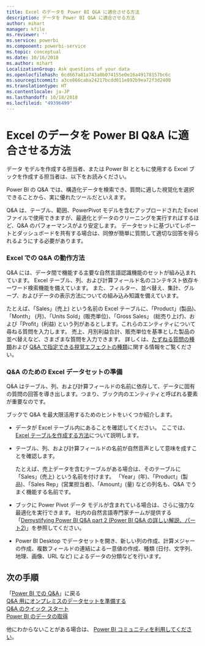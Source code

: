 ```yaml
---
title: Excel のデータを Power BI Q&A に適合させる方法
description: データを Power BI Q&A に適合させる方法
author: mihart
manager: kfile
ms.reviewer: ''
ms.service: powerbi
ms.component: powerbi-service
ms.topic: conceptual
ms.date: 10/16/2018
ms.author: mihart
LocalizationGroup: Ask questions of your data
ms.openlocfilehash: 6cd667a81a743a0b074155e0e16a49178157bc6c
ms.sourcegitcommit: a3ce866caba24217bcdd011e892b9ea72f3d2400
ms.translationtype: HT
ms.contentlocale: ja-JP
ms.lasthandoff: 10/18/2018
ms.locfileid: "49396499"
---
```

# <a name="how-to-make-your-excel-data-work-well-with-qa-in-power-bi"></a>Excel のデータを Power BI Q&A に適合させる方法
データ モデルを作成する担当者、または Power BI とともに使用する Excel ブックを作成する担当者は、以下をお読みください。

Power BI の Q&A では、構造化データを検索でき、質問に適した視覚化を選択できることから、実に優れたツールだといえます。   

Q&A は、テーブル、範囲、PowerPivot モデルを含むアップロードされた Excel ファイルで使用できますが、最適化とデータのクリーニングを実行すればするほど、Q&A のパフォーマンスがより安定します。  データセットに基づいてレポートとダッシュボードを共有する場合は、同僚が簡単に質問して適切な回答を得られるようにする必要があります。

### <a name="how-qa-works-with-excel"></a>Excel での Q&A の動作方法
Q&A には、データ間で機能する主要な自然言語認識機能のセットが組み込まれています。 Excel テーブル、列、および計算フィールド名のコンテキスト依存キーワード検索機能を備えています。 また、フィルター、並べ替え、集計、グループ、およびデータの表示方法についての組み込み知識を備えています。 

たとえば、「Sales」(売上) という名前の Excel テーブルに、「Product」(製品)、「Month」 (月)、「Units Sold」(販売単位)、「Gross Sales」 (総売り上げ)、および「Profit」(利益) という列があるとします。これらのエンティティについて尋ねる質問を入力します。  売上、月別利益合計、販売単位を基準とした製品の並べ替えなど、さまざまな質問を入力できます。 詳しくは、[たずねる質問の種類](consumer/end-user-q-and-a.md)および [Q&A で指定できる視覚エフェクトの種類](visuals/power-bi-visualization-types-for-reports-and-q-and-a.md)に関する情報をご覧ください。

### <a name="prepare-an-excel-dataset-for-qa"></a>Q&A のための Excel データセットの準備
Q&A はテーブル、列、および計算フィールドの名前に依存して、データに固有の質問の回答を導き出します。つまり、ブック内のエンティティと呼ばれる要素が重要なのです。

ブックで Q&A を最大限活用するためのヒントをいくつか紹介します。

* データが Excel テーブル内にあることを確認してください。 ここでは、[Excel テーブルを作成する方法](https://support.office.com/article/Create-an-Excel-table-in-a-worksheet-e81aa349-b006-4f8a-9806-5af9df0ac664?ui=en-US&rs=en-US&ad=US)について説明します。
* テーブル、列、および計算フィールドの名前が自然音声として意味を成すことを確認します。
  
  たとえば、売上データを含むテーブルがある場合は、そのテーブルに「Sales」(売上) という名前を付けます。 「Year」(年)、「Product」(製品)、「Sales Rep」(営業担当者)、「Amount」(量) などの列名も、Q&A でうまく機能する名前です。

* ブックに Power Pivot データ モデルが含まれている場合は、さらに強力な最適化を実行できます。 社内の自然言語専門家チームが提供する「[Demystifying Power BI Q&A part 2 (Power BI Q&A の詳しい解説、パート2)](http://blogs.msdn.com/b/powerbi/archive/2014/02/27/demystifying-power-bi-q-amp-a-part-2.aspx)」を参照してください。

* Power BI Desktop でデータセットを開き、新しい列の作成、計算メジャーの作成、複数フィールドの連結による一意値の作成、種類 (日付、文字列、地理、画像、URL など) によるデータの分類などを行います。

## <a name="next-steps"></a>次の手順
「[Power BI での Q&A](consumer/end-user-q-and-a.md)」に戻る  
[Q&A 用にオンプレミスのデータセットを準備する](service-q-and-a-direct-query.md)   
[Q&A のクイック スタート](power-bi-visualization-introduction-to-q-and-a.md)  
[Power BI のデータの取得](service-get-data.md)  

他にわからないことがある場合は、 [Power BI コミュニティを利用してください](http://community.powerbi.com/)。

